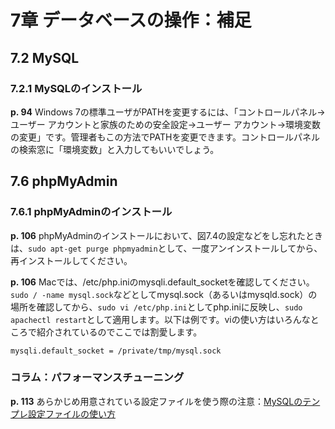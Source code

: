 # 7章 データベースの操作：補足

## 7.2 MySQL

### 7.2.1 MySQLのインストール

**p. 94** Windows 7の標準ユーザがPATHを変更するには、「コントロールパネル→ユーザー アカウントと家族のための安全設定→ユーザー アカウント→環境変数の変更」です。管理者もこの方法でPATHを変更できます。コントロールパネルの検索窓に「環境変数」と入力してもいいでしょう。

## 7.6 phpMyAdmin

### 7.6.1 phpMyAdminのインストール

**p. 106** phpMyAdminのインストールにおいて、図7.4の設定などをし忘れたときは、`sudo apt-get purge phpmyadmin`として、一度アンインストールしてから、再インストールしてください。

**p. 106** Macでは、/etc/php.iniのmysqli.default_socketを確認してください。`sudo / -name mysql.sock`などとしてmysql.sock（あるいはmysqld.sock）の場所を確認してから、`sudo vi /etc/php.ini`としてphp.iniに反映し、`sudo apachectl restart`として適用します。以下は例です。viの使い方はいろんなところで紹介されているのでここでは割愛します。

```
mysqli.default_socket = /private/tmp/mysql.sock
```

### コラム：パフォーマンスチューニング

**p. 113** 
あらかじめ用意されている設定ファイルを使う際の注意：[MySQLのテンプレ設定ファイルの使い方](http://blog.unfindable.net/archives/2663)
